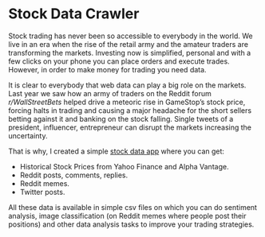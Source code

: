# Stock Data Crawler

Stock trading has never been so accessible to everybody in the world. We live in an era when the rise of the retail army and the amateur traders are transforming the markets. Investing now is simplified, personal and with a few clicks on your phone you can place orders and execute trades. However, in order to make money for trading you need data.

It is clear to everybody that web data can play a big role on the markets. Last year we saw how an army of traders on the Reddit forum *r/WallStreetBets* helped drive a meteoric rise in GameStop’s stock price, forcing halts in trading and causing a major headache for the short sellers betting against it and banking on the stock falling. Single tweets of a president, influencer, entrepreneur can disrupt the markets increasing the uncertainty.

That is why, I created a simple [stock data app](https://share.streamlit.io/ngocuong0105/apothemata/app.py) where you can get:

- Historical Stock Prices from Yahoo Finance and Alpha Vantage.
- Reddit posts, comments, replies.
- Reddit memes.
- Twitter posts.

All these data is available in simple csv files on which you can do sentiment analysis, image classification (on Reddit memes where people post their positions) and other data analysis tasks to improve your trading strategies.